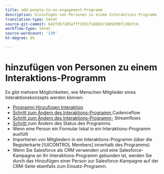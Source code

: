 ```yaml
---
title: add-people-to-an-engagement-Programm
description: hinzufügen von Personen zu einem Interaktions-Programm
translation-type: tm+mt
source-git-commit: 642fd57105afff1031f18883c5809206f136b7c6
workflow-type: tm+mt
source-wordcount: '139'
ht-degree: 0%

---
```



# hinzufügen von Personen zu einem Interaktions-Programm

Es gibt mehrere Möglichkeiten, wie Menschen Mitglieder eines Interaktionskonzepts werden können:

* [Programm Hinzufügen Interaktion](https://docs.marketo.com/display/DOCS/Add+to+Engagement+Program)
* [Schritt zum Ändern des Interaktions-Programm ](https://docs.marketo.com/display/DOCS/Change+Engagement+Program+Cadence) Cadenceflow
* [Schritt zum Ändern des Interaktions-Programm-](https://docs.marketo.com/display/DOCS/Change+Engagement+Program+Stream) Streamflows
* [Schritt ](https://docs.marketo.com/display/DOCS/Change+Program+Status) zum Ändern des Status des Programms
* Wenn eine Person ein Formular lokal in ein Interaktions-Programm ausfüllt
* Importieren von Mitgliedern in ein Interaktions-Programm (über die Registerkarte [!UICONTROL Members] innerhalb des Programms)
* Wenn Sie Salesforce als CRM verwenden und eine Salesforce-Kampagne an Ihr Interaktions-Programm gebunden ist, werden Sie durch das Hinzufügen einer Person zur Salesforce-Kampagne auf der CRM-Seite ebenfalls zum Einsatz-Programm.
